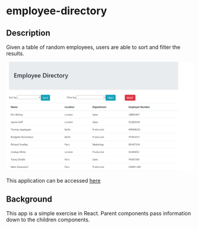 # employee-directory

## Description
Given a table of random employees, users are able to sort and filter the results. 

![screenshot of the landing page](./public/assets/img/landing-page.png)

This application can be accessed [here](https://abbynf.github.io/employee-directory/)

## Background
This app is a simple exercise in React. Parent components pass information down to the children components.